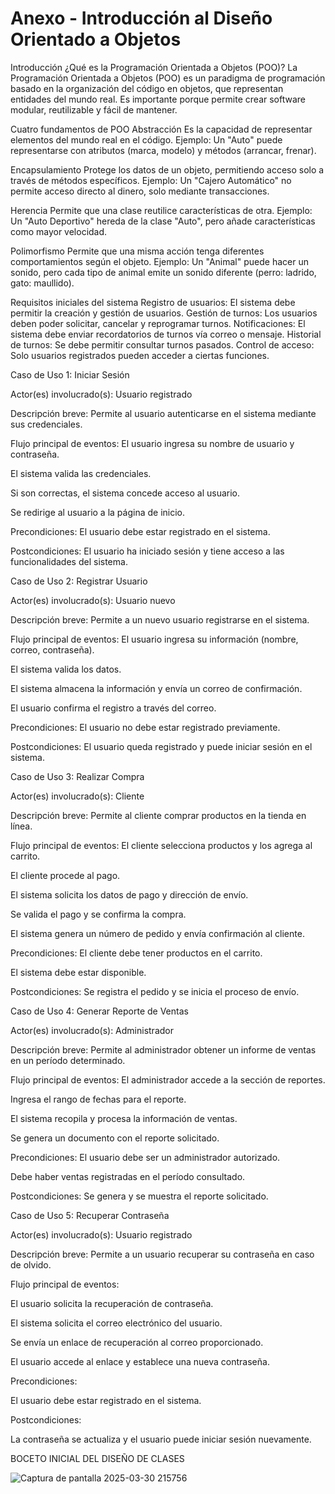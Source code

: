 # Anexo - Introducción al Diseño Orientado a Objetos
Introducción
¿Qué es la Programación Orientada a Objetos (POO)?
La Programación Orientada a Objetos (POO) es un paradigma de programación basado en la organización del código en objetos, que representan entidades del mundo real.
Es importante porque permite crear software modular, reutilizable y fácil de mantener.

Cuatro fundamentos de POO
Abstracción
Es la capacidad de representar elementos del mundo real en el código.
Ejemplo: Un "Auto" puede representarse con atributos (marca, modelo) y métodos (arrancar, frenar).

Encapsulamiento
Protege los datos de un objeto, permitiendo acceso solo a través de métodos específicos.
Ejemplo: Un "Cajero Automático" no permite acceso directo al dinero, solo mediante transacciones.

Herencia
Permite que una clase reutilice características de otra.
Ejemplo: Un "Auto Deportivo" hereda de la clase "Auto", pero añade características como mayor velocidad.

Polimorfismo
Permite que una misma acción tenga diferentes comportamientos según el objeto.
Ejemplo: Un "Animal" puede hacer un sonido, pero cada tipo de animal emite un sonido diferente (perro: ladrido, gato: maullido).

Requisitos iniciales del sistema
Registro de usuarios: El sistema debe permitir la creación y gestión de usuarios.
Gestión de turnos: Los usuarios deben poder solicitar, cancelar y reprogramar turnos.
Notificaciones: El sistema debe enviar recordatorios de turnos vía correo o mensaje.
Historial de turnos: Se debe permitir consultar turnos pasados.
Control de acceso: Solo usuarios registrados pueden acceder a ciertas funciones.

Caso de Uso 1: Iniciar Sesión

Actor(es) involucrado(s): Usuario registrado

Descripción breve: Permite al usuario autenticarse en el sistema mediante sus credenciales.

Flujo principal de eventos:
El usuario ingresa su nombre de usuario y contraseña.

El sistema valida las credenciales.

Si son correctas, el sistema concede acceso al usuario.

Se redirige al usuario a la página de inicio.

Precondiciones:
El usuario debe estar registrado en el sistema.

Postcondiciones:
El usuario ha iniciado sesión y tiene acceso a las funcionalidades del sistema.

Caso de Uso 2: Registrar Usuario

Actor(es) involucrado(s): Usuario nuevo

Descripción breve: Permite a un nuevo usuario registrarse en el sistema.

Flujo principal de eventos:
El usuario ingresa su información (nombre, correo, contraseña).

El sistema valida los datos.

El sistema almacena la información y envía un correo de confirmación.

El usuario confirma el registro a través del correo.

Precondiciones:
El usuario no debe estar registrado previamente.

Postcondiciones:
El usuario queda registrado y puede iniciar sesión en el sistema.

Caso de Uso 3: Realizar Compra

Actor(es) involucrado(s): Cliente

Descripción breve: Permite al cliente comprar productos en la tienda en línea.

Flujo principal de eventos:
El cliente selecciona productos y los agrega al carrito.

El cliente procede al pago.

El sistema solicita los datos de pago y dirección de envío.

Se valida el pago y se confirma la compra.

El sistema genera un número de pedido y envía confirmación al cliente.

Precondiciones:
El cliente debe tener productos en el carrito.

El sistema debe estar disponible.

Postcondiciones:
Se registra el pedido y se inicia el proceso de envío.

Caso de Uso 4: Generar Reporte de Ventas

Actor(es) involucrado(s): Administrador

Descripción breve: Permite al administrador obtener un informe de ventas en un período determinado.

Flujo principal de eventos:
El administrador accede a la sección de reportes.

Ingresa el rango de fechas para el reporte.

El sistema recopila y procesa la información de ventas.

Se genera un documento con el reporte solicitado.

Precondiciones:
El usuario debe ser un administrador autorizado.

Debe haber ventas registradas en el período consultado.

Postcondiciones:
Se genera y se muestra el reporte solicitado.

Caso de Uso 5: Recuperar Contraseña

Actor(es) involucrado(s): Usuario registrado

Descripción breve: Permite a un usuario recuperar su contraseña en caso de olvido.

Flujo principal de eventos:

El usuario solicita la recuperación de contraseña.

El sistema solicita el correo electrónico del usuario.

Se envía un enlace de recuperación al correo proporcionado.

El usuario accede al enlace y establece una nueva contraseña.

Precondiciones:

El usuario debe estar registrado en el sistema.

Postcondiciones:

La contraseña se actualiza y el usuario puede iniciar sesión nuevamente.

BOCETO INICIAL DEL DISEÑO DE CLASES

![Captura de pantalla 2025-03-30 215756](https://github.com/user-attachments/assets/5948340a-80d8-4642-a307-5bd1b3fde944)


